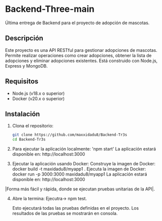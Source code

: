 # Backend-Three-main

Última entrega de Backend para el proyecto de adopción de mascotas.

## Descripción

Este proyecto es una API RESTful para gestionar adopciones de mascotas. Permite realizar operaciones como crear adopciones, obtener la lista de adopciones y eliminar adopciones existentes. Está construido con Node.js, Express y MongoDB.

## Requisitos

- Node.js (v18.x o superior)
- Docker (v20.x o superior)

## Instalación

1. Clona el repositorio:
   ```bash
   git clone https://github.com/maxxidadu8/Backend-Tr3s
   cd Backend-Tr3s

2. Para ejecutar la aplicación localmente:
   'npm start'
   La aplicación estará disponible en: http://localhost:3000

3. Ejecutar la aplicación usando Docker:
   Construye la imagen de Docker: docker build -t maxidadu8/myapp1 .
   Ejecuta la imagen de Docker: docker run -p 3000:3000 maxidadu8/myapp1
   La aplicación estará disponible en: http://localhost:3000

|Forma más fácil y rápida, donde se ejecutan pruebas unitarias de la API|.

4. Abre la termina:
   Ejecutra-> npm test.

   Esto ejecutará todas las pruebas definidas en el proyecto. Los resultados de las pruebas se mostrarán en consola. 


